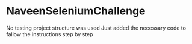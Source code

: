 # NaveenSeleniumChallenge
No testing project structure was used
Just added the necessary code to fallow the instructions step by step 
